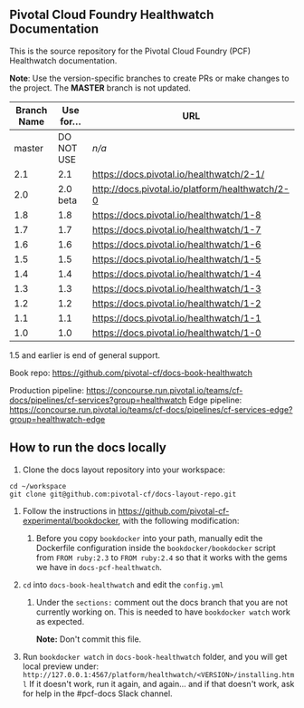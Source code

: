 ## Pivotal Cloud Foundry Healthwatch Documentation

This is the source repository for the Pivotal Cloud Foundry (PCF) Healthwatch documentation.

**Note**: Use the version-specific branches to create PRs or make changes to the project. The **MASTER** branch is not updated.

| Branch Name| Use for… | URL |
|------------| ---------|-----|
| master     | DO NOT USE | _n/a_ |
| 2.1        | 2.1 | https://docs.pivotal.io/healthwatch/2-1/ |
| 2.0        | 2.0 beta | http://docs.pivotal.io/platform/healthwatch/2-0 |
| 1.8        | 1.8 | https://docs.pivotal.io/healthwatch/1-8 |
| 1.7        | 1.7 | https://docs.pivotal.io/healthwatch/1-7 |
| 1.6        | 1.6 | https://docs.pivotal.io/healthwatch/1-6 |
| 1.5        | 1.5 | https://docs.pivotal.io/healthwatch/1-5 |
| 1.4        | 1.4 | https://docs.pivotal.io/healthwatch/1-4 |
| 1.3        | 1.3 | https://docs.pivotal.io/healthwatch/1-3 |
| 1.2        | 1.2 | https://docs.pivotal.io/healthwatch/1-2 |
| 1.1        | 1.1 | https://docs.pivotal.io/healthwatch/1-1 |
| 1.0        | 1.0 | https://docs.pivotal.io/healthwatch/1-0 |

1.5 and earlier is end of general support.

Book repo: https://github.com/pivotal-cf/docs-book-healthwatch

Production pipeline: https://concourse.run.pivotal.io/teams/cf-docs/pipelines/cf-services?group=healthwatch
Edge pipeline: https://concourse.run.pivotal.io/teams/cf-docs/pipelines/cf-services-edge?group=healthwatch-edge

## How to run the docs locally
1. Clone the docs layout repository into your workspace:

```
cd ~/workspace
git clone git@github.com:pivotal-cf/docs-layout-repo.git
```

1. Follow the instructions in https://github.com/pivotal-cf-experimental/bookdocker,
   with the following modification:

    1. Before you copy `bookdocker` into your path,
    manually edit the Dockerfile configuration inside the `bookdocker/bookdocker` script
    from `FROM ruby:2.3` to `FROM ruby:2.4`
    so that it works with the gems we have in `docs-pcf-healthwatch`.

1. `cd` into `docs-book-healthwatch` and edit the `config.yml`
    1. Under the `sections:` comment out the docs branch that you are not currently working on.
       This is needed to have `bookdocker watch` work as expected.

       **Note:** Don't commit this file.
1. Run `bookdocker watch` in `docs-book-healthwatch` folder,
   and you will get local preview under: `http://127.0.0.1:4567/platform/healthwatch/<VERSION>/installing.html`
   If it doesn't work, run it again, and again... and if that doesn't work, ask for help in the #pcf-docs Slack channel.
